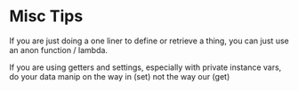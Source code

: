 # Misc Tips

If you are just doing a one liner to define or retrieve a thing, you can just use an anon function / lambda.

If you are using getters and settings, especially with private instance vars, do your data manip on the way in (set) not the way our (get)
